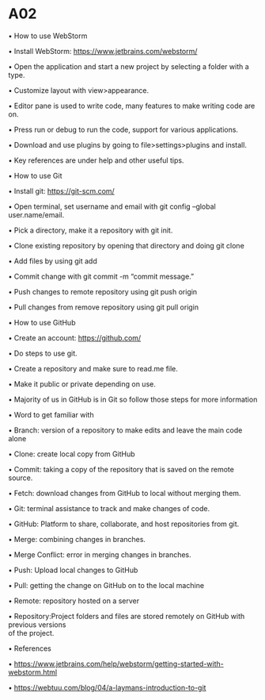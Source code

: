 # A02

•	How to use WebStorm
    
   •	Install WebStorm: https://www.jetbrains.com/webstorm/ 
   
   •	Open the application and start a new project by selecting a folder with a type.
   
   •	Customize layout with view>appearance.
   
   •	Editor pane is used to write code, many features to make writing code are on.
   
   •	Press run or debug to run the code, support for various applications.
   
   •	Download and use plugins by going to file>settings>plugins and install.
   
   •	Key references are under help and other useful tips.

•	How to use Git

   •	Install git: https://git-scm.com/ 
   
   •	Open terminal, set username and email with git config –global user.name/email. 
   
   •	Pick a directory, make it a repository with git init.
   
   •	Clone existing repository by opening that directory and doing git clone <URL>
   
   •	Add files by using git add <filename>
   
   •	Commit change with git commit -m “commit message.”
   
   •	Push changes to remote repository using git push origin <name>
   
   •	Pull changes from remove repository using git pull origin <name> 

•	How to use GitHub

   •	Create an account: https://github.com/ 
   
   •	Do steps to use git. 
   
   •	Create a repository and make sure to read.me file.
   
   •	Make it public or private depending on use.
   
   •	Majority of us in GitHub is in Git so follow those steps for more information

•	Word to get familiar with

   •	Branch: version of a repository to make edits and leave the main code alone
   
   •	Clone: create local copy from GitHub
   
   •	Commit: taking a copy of the repository that is saved on the remote source.
   
   •	Fetch: download changes from GitHub to local without merging them.
   
   •	Git: terminal assistance to track and make changes of code.
   
   •	GitHub: Platform to share, collaborate, and host repositories from git.
   
   •	Merge: combining changes in branches.
   
   •	Merge Conflict: error in merging changes in branches.
   
   •	Push: Upload local changes to GitHub 
   
   •	Pull: getting the change on GitHub on to the local machine
   
   •	Remote: repository hosted on a server
   
   •	Repository:Project folders and files are stored remotely on GitHub with previous versions   
                of the project.

•	References

   •	https://www.jetbrains.com/help/webstorm/getting-started-with-webstorm.html 
   
   •	https://webtuu.com/blog/04/a-laymans-introduction-to-git 

